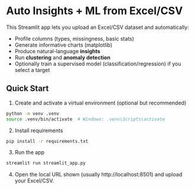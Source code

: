 # Auto Insights + ML from Excel/CSV

This Streamlit app lets you upload an Excel/CSV dataset and automatically:
- Profile columns (types, missingness, basic stats)
- Generate informative charts (matplotlib)
- Produce natural-language **insights**
- Run **clustering** and **anomaly detection**
- Optionally train a supervised model (classification/regression) if you select a target

## Quick Start

1) Create and activate a virtual environment (optional but recommended)
```bash
python -m venv .venv
source .venv/bin/activate  # Windows: .venv\Scripts\activate
```

2) Install requirements
```bash
pip install -r requirements.txt
```

3) Run the app
```bash
streamlit run streamlit_app.py
```

4) Open the local URL shown (usually http://localhost:8501) and upload your Excel/CSV.
